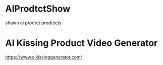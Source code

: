 # AIProdtctShow
shawn ai prodrct produtcts

# AI Kissing Product Video Generator
https://www.aikissinggenerator.com/
